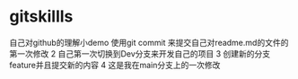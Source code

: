 # gitskillls
自己对github的理解小demo
使用git commit 来提交自己对readme.md的文件的第一次修改
2 自己第一次切换到Dev分支来开发自己的项目
3 创建新的分支feature并且提交新的内容
4 这是我在main分支上的一次修改

